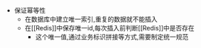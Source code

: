 - 保证幂等性
    - 在数据库中建立唯一索引,重复的数据就不能插入
    - 在[[Redis]]中保存唯一id,每次插入前判断[[Redis]]中是否存在
        - 这个唯一值,通过业务标识拼接等方式,需要制定统一规范
